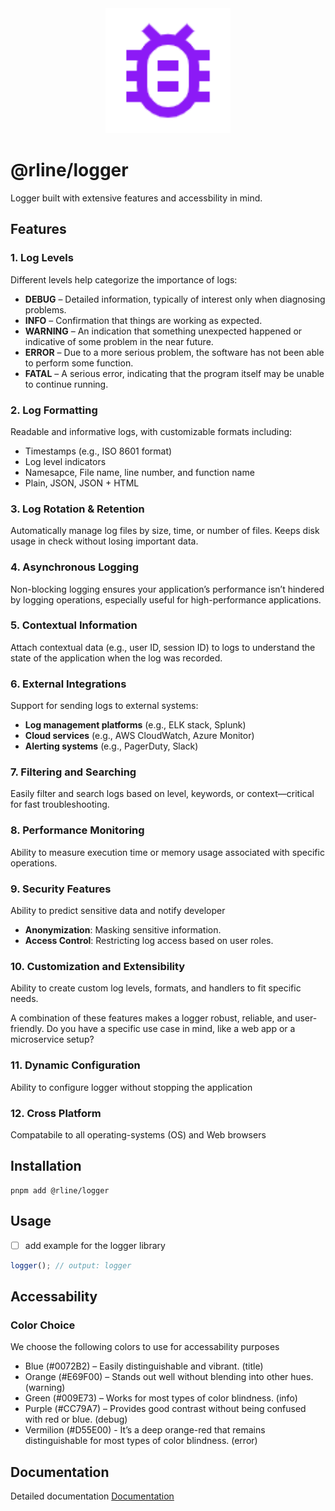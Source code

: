 <div align="center">
  <img src="https://raw.githubusercontent.com/rbrightline/common/refs/heads/main/libs/logger/favicon.png" alt="Logo" width="200"/>
</div>

# @rline/logger

Logger built with extensive features and accessbility in mind.

## Features

### 1. **Log Levels**

Different levels help categorize the importance of logs:

- **DEBUG** – Detailed information, typically of interest only when diagnosing problems.
- **INFO** – Confirmation that things are working as expected.
- **WARNING** – An indication that something unexpected happened or indicative of some problem in the near future.
- **ERROR** – Due to a more serious problem, the software has not been able to perform some function.
- **FATAL** – A serious error, indicating that the program itself may be unable to continue running.

### 2. **Log Formatting**

Readable and informative logs, with customizable formats including:

- Timestamps (e.g., ISO 8601 format)
- Log level indicators
- Namesapce, File name, line number, and function name
- Plain, JSON, JSON + HTML

### 3. **Log Rotation & Retention**

Automatically manage log files by size, time, or number of files. Keeps disk usage in check without losing important data.

### 4. **Asynchronous Logging**

Non-blocking logging ensures your application’s performance isn’t hindered by logging operations, especially useful for high-performance applications.

### 5. **Contextual Information**

Attach contextual data (e.g., user ID, session ID) to logs to understand the state of the application when the log was recorded.

### 6. **External Integrations**

Support for sending logs to external systems:

- **Log management platforms** (e.g., ELK stack, Splunk)
- **Cloud services** (e.g., AWS CloudWatch, Azure Monitor)
- **Alerting systems** (e.g., PagerDuty, Slack)

### 7. **Filtering and Searching**

Easily filter and search logs based on level, keywords, or context—critical for fast troubleshooting.

### 8. **Performance Monitoring**

Ability to measure execution time or memory usage associated with specific operations.

### 9. **Security Features**

Ability to predict sensitive data and notify developer

- **Anonymization**: Masking sensitive information.
- **Access Control**: Restricting log access based on user roles.

### 10. **Customization and Extensibility**

Ability to create custom log levels, formats, and handlers to fit specific needs.

A combination of these features makes a logger robust, reliable, and user-friendly. Do you have a specific use case in mind, like a web app or a microservice setup?

### 11. **Dynamic Configuration**

Ability to configure logger without stopping the application

### 12. **Cross Platform**

Compatabile to all operating-systems (OS) and Web browsers

## Installation

```shell
pnpm add @rline/logger
```

## Usage

- [ ] add example for the logger library

```typescript
logger(); // output: logger
```

## Accessability

### Color Choice

We choose the following colors to use for accessability purposes

- Blue (#0072B2) – Easily distinguishable and vibrant. (title)
- Orange (#E69F00) – Stands out well without blending into other hues. (warning)
- Green (#009E73) – Works for most types of color blindness. (info)
- Purple (#CC79A7) – Provides good contrast without being confused with red or blue. (debug)
- Vermilion (#D55E00) - It’s a deep orange-red that remains distinguishable for most types of color blindness. (error)

## Documentation

Detailed documentation [Documentation](https://rbrightline.github.io/common/logger/)
